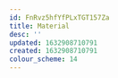 ```yaml
---
id: FnRvz5hfYfPLxTGT157Za
title: Material
desc: ''
updated: 1632908710791
created: 1632908710791
colour_scheme: 14
---
```



